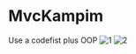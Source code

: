 # MvcKampim
Use a codefist plus OOP
![1](https://user-images.githubusercontent.com/89300182/147395264-528aacee-a041-47a5-b026-0500ead0a2d4.png)
![2](https://user-images.githubusercontent.com/89300182/147395265-783609ce-c99f-4ff6-b261-9a0bdecbe69b.png)

